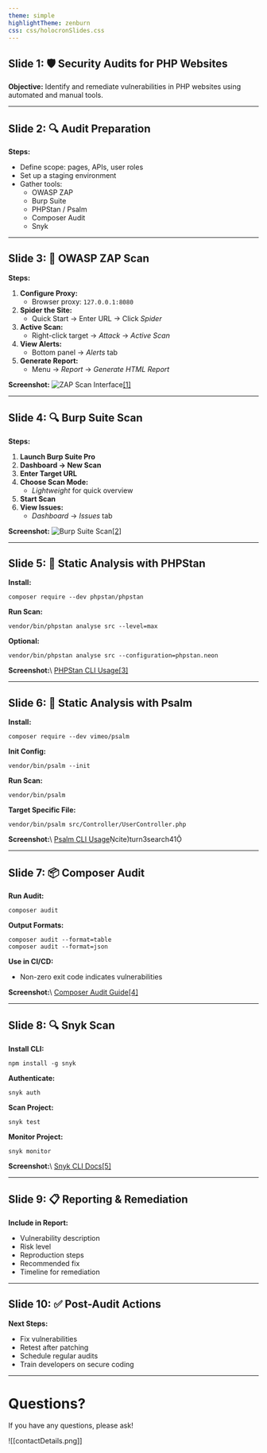 ```yaml
---
theme: simple
highlightTheme: zenburn
css: css/holocronSlides.css
---
```

## Slide 1: 🛡️ Security Audits for PHP Websites

**Objective:** Identify and remediate vulnerabilities in PHP websites using automated and manual tools.

---

## Slide 2: 🔍 Audit Preparation

**Steps:**

- Define scope: pages, APIs, user roles
- Set up a staging environment
- Gather tools:
    - OWASP ZAP
    - Burp Suite
    - PHPStan / Psalm
    - Composer Audit
    - Snyk

---

## Slide 3: 🧪 OWASP ZAP Scan

**Steps:**

1. **Configure Proxy:**
    - Browser proxy: `127.0.0.1:8080`
2. **Spider the Site:**
    - Quick Start → Enter URL → Click _Spider_
3. **Active Scan:**
    - Right-click target → _Attack_ → _Active Scan_
4. **View Alerts:**
    - Bottom panel → _Alerts_ tab
5. **Generate Report:**
    - Menu → _Report_ → _Generate HTML Report_

**Screenshot:** ![ZAP Scan Interface](https://www.webasha.com/blog/step-by-step-guide-to-owasp-zap-for-vulnerability-testing)[[1]](https://www.webasha.com/blog/step-by-step-guide-to-owasp-zap-for-vulnerability-testing)

---

## Slide 4: 🔍 Burp Suite Scan

**Steps:**

1. **Launch Burp Suite Pro**
2. **Dashboard → New Scan**
3. **Enter Target URL**
4. **Choose Scan Mode:**
    - _Lightweight_ for quick overview
5. **Start Scan**
6. **View Issues:**
    - _Dashboard_ → _Issues_ tab

**Screenshot:** ![Burp Suite Scan](https://portswigger.net/burp/documentation/desktop/getting-started/running-your-first-scan)[[2]](https://portswigger.net/burp/documentation/desktop/getting-started/running-your-first-scan)

---

## Slide 5: 🧠 Static Analysis with PHPStan

**Install:**

```Shell
composer require --dev phpstan/phpstan
```

**Run Scan:**

```Shell
vendor/bin/phpstan analyse src --level=max
```

**Optional:**

```Shell
vendor/bin/phpstan analyse src --configuration=phpstan.neon
```

**Screenshot:**\ [PHPStan CLI Usage](https://phpstan.org/user-guide/command-line-usage)[[3]](https://phpstan.org/user-guide/command-line-usage)

---

## Slide 6: 🧠 Static Analysis with Psalm

**Install:**

```Shell
composer require --dev vimeo/psalm
```

**Init Config:**

```Shell
vendor/bin/psalm --init
```

**Run Scan:**

```Shell
vendor/bin/psalm
```

**Target Specific File:**

```Shell
vendor/bin/psalm src/Controller/UserController.php
```

**Screenshot:**\ [Psalm CLI Usage](https://psalm.dev/docs/running_psalm/command_line_usage/)citeturn3search41

---

## Slide 7: 📦 Composer Audit

**Run Audit:**

```Shell
composer audit
```

**Output Formats:**

```Shell
composer audit --format=table
composer audit --format=json
```

**Use in CI/CD:**

- Non-zero exit code indicates vulnerabilities

**Screenshot:**\ [Composer Audit Guide](https://php.watch/articles/composer-audit)[[4]](https://php.watch/articles/composer-audit)

---

## Slide 8: 🔍 Snyk Scan

**Install CLI:**

```Shell
npm install -g snyk
```

**Authenticate:**

```Shell
snyk auth
```

**Scan Project:**

```Shell
snyk test
```

**Monitor Project:**

```Shell
snyk monitor
```

**Screenshot:**\ [Snyk CLI Docs](https://docs.snyk.io/developer-tools/snyk-cli/cli-commands-and-options-summary)[[5]](https://docs.snyk.io/developer-tools/snyk-cli/cli-commands-and-options-summary)

---

## Slide 9: 📋 Reporting & Remediation

**Include in Report:**

- Vulnerability description
- Risk level
- Reproduction steps
- Recommended fix
- Timeline for remediation

---

## Slide 10: ✅ Post-Audit Actions

**Next Steps:**

- Fix vulnerabilities
- Retest after patching
- Schedule regular audits
- Train developers on secure coding

---

# Questions?

If you have any questions, please ask!

![[contactDetails.png]]